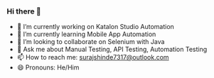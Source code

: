 ### Hi there 👋

<!--
**surajshindeqa/surajshindeqa** is a ✨ _special_ ✨ repository because its `README.md` (this file) appears on your GitHub profile.

Here are some ideas to get you started:

- 🔭 I’m currently working on ...
- 🌱 I’m currently learning ...
- 👯 I’m looking to collaborate on ...
- 🤔 I’m looking for help with ...
- 💬 Ask me about ...
- 📫 How to reach me: ...
- 😄 Pronouns: ...
- ⚡ Fun fact: ...
-->

- 🔭 I’m currently working on Katalon Studio Automation
- 🌱 I’m currently learning Mobile App Automation
- 👯 I’m looking to collaborate on Selenium with Java
- 💬 Ask me about Manual Testing, API Testing, Automation Testing
- 📫 How to reach me: surajshinde7317@outlook.com
- 😄 Pronouns: He/Him
